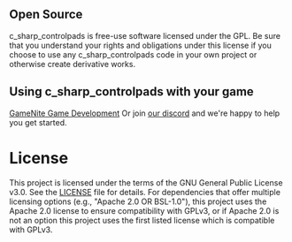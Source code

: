 ## Open Source

c_sharp_controlpads is free-use software licensed under the GPL. Be sure that you
understand your rights and obligations under this license if you choose to use
any c_sharp_controlpads code in your own project or otherwise create derivative
works.


## Using c_sharp_controlpads with your game

[GameNite Game Development](https://clever-rain-b72.notion.site/GameNite-Game-Development-639fd11f6a8241bb9277e6eb32155b7b)
Or join [our discord](https://discord.com/invite/JN6NrUcBhr) and we're happy to help you get started.

# License

This project is licensed under the terms of the GNU General Public License
v3.0. See the [LICENSE](./LICENSE.txt) file for details.
For dependencies that offer multiple licensing options (e.g., "Apache 2.0 OR BSL-1.0"),
this project uses the Apache 2.0 license to ensure compatibility with GPLv3, or
if Apache 2.0 is not an option this project uses the first listed license which
is compatible with GPLv3.
